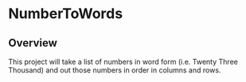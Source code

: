 # NumberToWords

## Overview

This project will take a list of numbers in word form (i.e. Twenty Three Thousand) and out those numbers in order in columns and rows.
